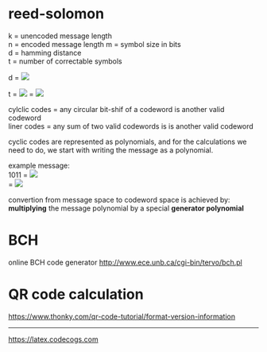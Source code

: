 # reed-solomon

k = unencoded message length  
n = encoded message length 
m = symbol size in bits  
d = hamming distance  
t = number of correctable symbols

d = ![](https://latex.codecogs.com/svg.image?2t+1)

t = ![](https://latex.codecogs.com/gif.image?\dpi{110}&space;\left&space;\lfloor&space;\frac{d-1}{2}&space;\right&space;\rfloor)
= ![](https://latex.codecogs.com/svg.image?\frac{n-k}{2})

cylclic codes = any circular bit-shif of a codeword is another valid codeword  
liner codes = any sum of two valid codewords is is another valid codeword  

cyclic codes are represented as polynomials, and for the calculations we need to do, we start with writing the message as a polynomial.

example message:  
1011 = ![](https://latex.codecogs.com/gif.image?\dpi{110}&space;1x^0&space;&plus;&space;0x^1&space;&plus;&space;1x^2&space;&plus;&space;1x^3)  
= ![](https://latex.codecogs.com/gif.image?\dpi{110}&space;1&space;&plus;&space;x^2&space;&plus;&space;x^3)

convertion from message space to codeword space is achieved by:  
**multiplying** the message polynomial by a special **generator polynomial**

# BCH

online BCH code generator
http://www.ece.unb.ca/cgi-bin/tervo/bch.pl

# QR code calculation

https://www.thonky.com/qr-code-tutorial/format-version-information

---

https://latex.codecogs.com

